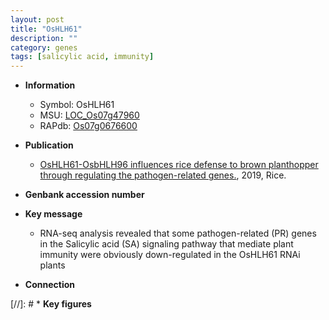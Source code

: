 ```yaml
---
layout: post
title: "OsHLH61"
description: ""
category: genes
tags: [salicylic acid, immunity]
---
```


* **Information**  
    + Symbol: OsHLH61  
    + MSU: [LOC_Os07g47960](http://rice.plantbiology.msu.edu/cgi-bin/ORF_infopage.cgi?orf=LOC_Os07g47960)  
    + RAPdb: [Os07g0676600](http://rapdb.dna.affrc.go.jp/viewer/gbrowse_details/irgsp1?name=Os07g0676600)  

* **Publication**  
    + [OsHLH61-OsbHLH96 influences rice defense to brown planthopper through regulating the pathogen-related genes.](http://www.ncbi.nlm.nih.gov/pubmed?term=OsHLH61-OsbHLH96+influences+rice+defense+to+brown+planthopper+through+regulating+the+pathogen-related+genes.%5BTitle%5D), 2019, Rice.

* **Genbank accession number**  

* **Key message**  
    + RNA-seq analysis revealed that some pathogen-related (PR) genes in the Salicylic acid (SA) signaling pathway that mediate plant immunity were obviously down-regulated in the OsHLH61 RNAi plants

* **Connection**  

[//]: # * **Key figures**  


